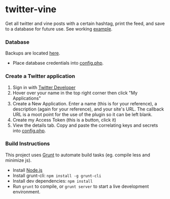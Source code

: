 twitter-vine
=======
Get all twitter and vine posts with a certain hashtag, print the feed, and save to a database for future use. See working [example](http://junit.co/twitter-vine/).

### Database
Backups are located [here](https://github.com/jfrazelle/twitter-vine/tree/master/db).
- Place database credentials into [config.php](https://github.com/jfrazelle/twitter-vine/tree/master/config.php).

### Create a Twitter application
1. Sign in with [Twitter Developer](https://dev.twitter.com/)
2. Hover over your name in the top right corner then click "My Applications"
3. Create a New Application. Enter a name (this is for your reference), a description (again for your reference), and your site's URL. The callback URL is a moot point for the use of the plugin so it can be left blank.
4. Create my Access Token (this is a button, click it)
5. View the details tab. Copy and paste the correlating keys and secrets into [config.php](https://github.com/jfrazelle/twitter-vine/tree/master/config.php).

### Build Instructions
This project uses [Grunt](http://gruntjs.com) to automate build tasks (eg. compile less and minimize js).
- Install [Node.js](http://nodejs.org)
- Install grunt-cli: `npm install -g grunt-cli`
- Install dev dependencies: `npm install`
- Run `grunt` to compile, or `grunt server` to start a live development environment.

